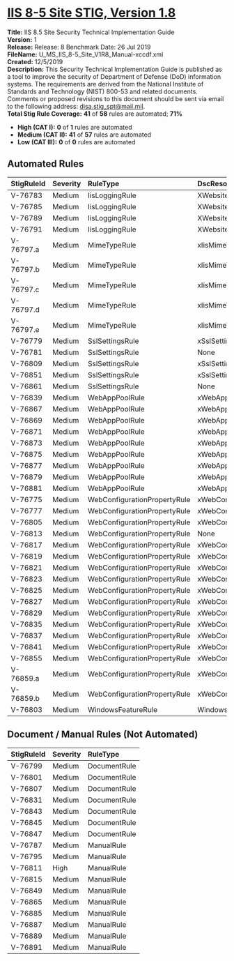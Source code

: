 # [IIS 8-5 Site STIG, Version 1.8](https://github.com/Microsoft/PowerStig/wiki/IISSite-8.5-1.8)

**Title:** IIS 8.5 Site Security Technical Implementation Guide  
**Version:** 1  
**Release:** Release: 8 Benchmark Date: 26 Jul 2019  
**FileName:** U_MS_IIS_8-5_Site_V1R8_Manual-xccdf.xml  
**Created:** 12/5/2019  
**Description:** This Security Technical Implementation Guide is published as a tool to improve the security of Department of Defense (DoD) information systems. The requirements are derived from the National Institute of Standards and Technology (NIST) 800-53 and related documents. Comments or proposed revisions to this document should be sent via email to the following address: disa.stig_spt@mail.mil.  
**Total Stig Rule Coverage:** **41** of **58** rules are automated; **71%**

* **High (CAT I):** **0** of **1** rules are automated
* **Medium (CAT II):** **41** of **57** rules are automated
* **Low (CAT III):** **0** of **0** rules are automated

## Automated Rules

| StigRuleId | Severity | RuleType | DscResource | DuplicateOf |
| :---- | :---- | :---- | :---- | :---- |
| V-76783 | Medium | IisLoggingRule | XWebsite |  |
| V-76785 | Medium | IisLoggingRule | XWebsite |  |
| V-76789 | Medium | IisLoggingRule | XWebsite |  |
| V-76791 | Medium | IisLoggingRule | XWebsite |  |
| V-76797.a | Medium | MimeTypeRule | xIisMimeTypeMapping |  |
| V-76797.b | Medium | MimeTypeRule | xIisMimeTypeMapping |  |
| V-76797.c | Medium | MimeTypeRule | xIisMimeTypeMapping |  |
| V-76797.d | Medium | MimeTypeRule | xIisMimeTypeMapping |  |
| V-76797.e | Medium | MimeTypeRule | xIisMimeTypeMapping |  |
| V-76779 | Medium | SslSettingsRule | xSslSettings |  |
| V-76781 | Medium | SslSettingsRule | None | V-76779 |
| V-76809 | Medium | SslSettingsRule | xSslSettings |  |
| V-76851 | Medium | SslSettingsRule | xSslSettings |  |
| V-76861 | Medium | SslSettingsRule | None | V-76851 |
| V-76839 | Medium | WebAppPoolRule | xWebAppPool |  |
| V-76867 | Medium | WebAppPoolRule | xWebAppPool |  |
| V-76869 | Medium | WebAppPoolRule | xWebAppPool |  |
| V-76871 | Medium | WebAppPoolRule | xWebAppPool |  |
| V-76873 | Medium | WebAppPoolRule | xWebAppPool |  |
| V-76875 | Medium | WebAppPoolRule | xWebAppPool |  |
| V-76877 | Medium | WebAppPoolRule | xWebAppPool |  |
| V-76879 | Medium | WebAppPoolRule | xWebAppPool |  |
| V-76881 | Medium | WebAppPoolRule | xWebAppPool |  |
| V-76775 | Medium | WebConfigurationPropertyRule | xWebConfigKeyValue |  |
| V-76777 | Medium | WebConfigurationPropertyRule | xWebConfigKeyValue |  |
| V-76805 | Medium | WebConfigurationPropertyRule | xWebConfigKeyValue |  |
| V-76813 | Medium | WebConfigurationPropertyRule | None | V-76775 |
| V-76817 | Medium | WebConfigurationPropertyRule | xWebConfigKeyValue |  |
| V-76819 | Medium | WebConfigurationPropertyRule | xWebConfigKeyValue |  |
| V-76821 | Medium | WebConfigurationPropertyRule | xWebConfigKeyValue |  |
| V-76823 | Medium | WebConfigurationPropertyRule | xWebConfigKeyValue |  |
| V-76825 | Medium | WebConfigurationPropertyRule | xWebConfigKeyValue |  |
| V-76827 | Medium | WebConfigurationPropertyRule | xWebConfigKeyValue |  |
| V-76829 | Medium | WebConfigurationPropertyRule | xWebConfigKeyValue |  |
| V-76835 | Medium | WebConfigurationPropertyRule | xWebConfigKeyValue |  |
| V-76837 | Medium | WebConfigurationPropertyRule | xWebConfigKeyValue |  |
| V-76841 | Medium | WebConfigurationPropertyRule | xWebConfigKeyValue |  |
| V-76855 | Medium | WebConfigurationPropertyRule | xWebConfigKeyValue |  |
| V-76859.a | Medium | WebConfigurationPropertyRule | xWebConfigKeyValue |  |
| V-76859.b | Medium | WebConfigurationPropertyRule | xWebConfigKeyValue |  |
| V-76803 | Medium | WindowsFeatureRule | WindowsFeature |  |

## Document / Manual Rules (Not Automated)

| StigRuleId | Severity | RuleType |
| :---- | :---- | :---- |
| V-76799 | Medium | DocumentRule |
| V-76801 | Medium | DocumentRule |
| V-76807 | Medium | DocumentRule |
| V-76831 | Medium | DocumentRule |
| V-76843 | Medium | DocumentRule |
| V-76845 | Medium | DocumentRule |
| V-76847 | Medium | DocumentRule |
| V-76787 | Medium | ManualRule |
| V-76795 | Medium | ManualRule |
| V-76811 | High | ManualRule |
| V-76815 | Medium | ManualRule |
| V-76849 | Medium | ManualRule |
| V-76865 | Medium | ManualRule |
| V-76885 | Medium | ManualRule |
| V-76887 | Medium | ManualRule |
| V-76889 | Medium | ManualRule |
| V-76891 | Medium | ManualRule |
